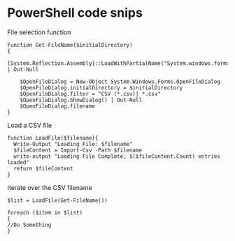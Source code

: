 # PowerShell code snips

File selection function

    Function Get-FileName($initialDirectory)
    {
        [System.Reflection.Assembly]::LoadWithPartialName("System.windows.forms") | Out-Null

        $OpenFileDialog = New-Object System.Windows.Forms.OpenFileDialog
        $OpenFileDialog.initialDirectory = $initialDirectory
        $OpenFileDialog.filter = "CSV (*.csv)| *.csv"
        $OpenFileDialog.ShowDialog() | Out-Null
        $OpenFileDialog.filename
    }

Load a CSV file

    function LoadFile($filename){
      Write-Output "Loading File: $filename"
      $fileContent = Import-Csv -Path $filename
      write-output "Loading File Complete, $($fileContent.Count) entries loaded"
      return $fileContent
    }

Iterate over the CSV filename

    $list = LoadFile(Get-FileName())

    foreach ($item in $list)
    {
    //Do Something
    }
